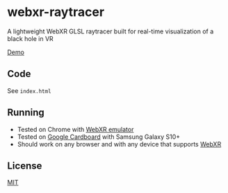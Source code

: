# webxr-raytracer
A lightweight WebXR GLSL raytracer built for real-time visualization of a black hole in VR

[Demo](https://cerrno.github.io/webxr-raytracer/)

## Code
See `index.html`

## Running
- Tested on Chrome with [WebXR emulator](https://chrome.google.com/webstore/detail/webxr-api-emulator/mjddjgeghkdijejnciaefnkjmkafnnje?hl=en)
- Tested on [Google Cardboard](https://arvr.google.com/cardboard/) with Samsung Galaxy S10+
- Should work on any browser and with any device that supports [WebXR](https://developer.mozilla.org/en-US/docs/Web/API/WebXR_Device_API)

## License
[MIT](https://lucasschuermann.com/license.txt)
